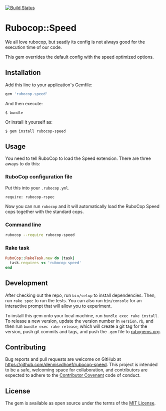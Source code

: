 [![Build Status](https://travis-ci.org/dennisvandehoef/rubocop-speed.svg?branch=master)](https://travis-ci.org/dennisvandehoef/rubocop-speed)

# Rubocop::Speed

We all love rubocop, but seadly its config is not always good for the execution time of our code.

This gem overrides the default config with the speed optimized options.

## Installation

Add this line to your application's Gemfile:

```ruby
gem 'rubocop-speed'
```

And then execute:

    $ bundle

Or install it yourself as:

    $ gem install rubocop-speed

## Usage

You need to tell RuboCop to load the Speed extension. There are three aways to do this:

### RuboCop configuration file

Put this into your `.rubocop.yml`.

```
require: rubocop-rspec
```

Now you can run `rubocop` and it will automatically load the RuboCop Speed cops together with the standard cops.

### Command line

```bash
rubocop --require rubocop-speed
```

### Rake task

```ruby
RuboCop::RakeTask.new do |task|
  task.requires << 'rubocop-speed'
end
```

## Development

After checking out the repo, run `bin/setup` to install dependencies. Then, run `rake spec` to run the tests. You can also run `bin/console` for an interactive prompt that will allow you to experiment.

To install this gem onto your local machine, run `bundle exec rake install`. To release a new version, update the version number in `version.rb`, and then run `bundle exec rake release`, which will create a git tag for the version, push git commits and tags, and push the `.gem` file to [rubygems.org](https://rubygems.org).

## Contributing

Bug reports and pull requests are welcome on GitHub at https://github.com/dennisvdhoef/rubocop-speed. This project is intended to be a safe, welcoming space for collaboration, and contributors are expected to adhere to the [Contributor Covenant](http://contributor-covenant.org) code of conduct.


## License

The gem is available as open source under the terms of the [MIT License](http://opensource.org/licenses/MIT).
